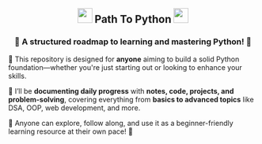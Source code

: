 <h2 align="center"> <img src="https://user-images.githubusercontent.com/74038190/212257472-08e52665-c503-4bd9-aa20-f5a4dae769b5.gif" width="30"> Path To Python <img src="https://user-images.githubusercontent.com/74038190/212257472-08e52665-c503-4bd9-aa20-f5a4dae769b5.gif" width="30"> </h2>

<h3 align="center"> 📌 A structured roadmap to learning and mastering Python! 🐍</h3>

📂 This repository is designed for **anyone** aiming to build a solid Python foundation—whether you're just starting out or looking to enhance your skills.  

📝 I’ll be **documenting daily progress** with **notes, code, projects, and problem-solving**, covering everything from **basics to advanced topics** like DSA, OOP, web development, and more.  

🔗 Anyone can explore, follow along, and use it as a beginner-friendly learning resource at their own pace! 🎯     





